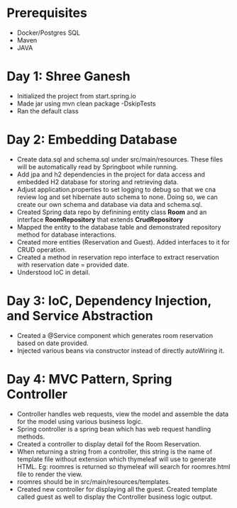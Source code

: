 # Prerequisites

* Docker/Postgres SQL
* Maven
* JAVA


# Day 1: Shree Ganesh

* Initialized the project from start.spring.io
* Made jar using mvn clean package -DskipTests
* Ran the default class


# Day 2: Embedding Database

* Create data.sql and schema.sql under src/main/resources. These files will be automatically read by Springboot while running.
* Add jpa and h2 dependencies in the project for data access and embedded H2 database for storing and retrieving data.
* Adjust application.properties to set logging to debug so that we cna review log and set hibernate auto schema to none. Doing so, we can create our own schema and database via data and schema.sql.
* Created Spring data repo by definining entity class **Room** and an interface **RoomRepository** that extends **CrudRepository**
* Mapped the entity to the database table and demonstrated repository method for database interactions.
* Created more entities (Reservation and Guest). Added interfaces to it for CRUD operation.
* Created a method in reservation repo interface to extract reservation with reservation date = provided date.
* Understood IoC in detail.

# Day 3: IoC, Dependency Injection, and Service Abstraction

* Created a @Service component which generates room reservation based on date provided.
* Injected various beans via constructor instead of directly autoWiring it.

# Day 4: MVC Pattern, Spring Controller

* Controller handles web requests, view the model and assemble the data for the model using various business logic.
* Spring controller is a spring bean which has web request handling methods.
* Created a controller to display detail fof the Room Reservation.
* When returning a string from a controller, this string is the name of template file without extension which thymeleaf will use to generate HTML. Eg: roomres is returned so thymeleaf will search for roomres.html file to render the view.
* roomres should be in src/main/resources/templates.
* Created new controller for displaying all the guest. Created template called guest as well to display the Controller business logic output.